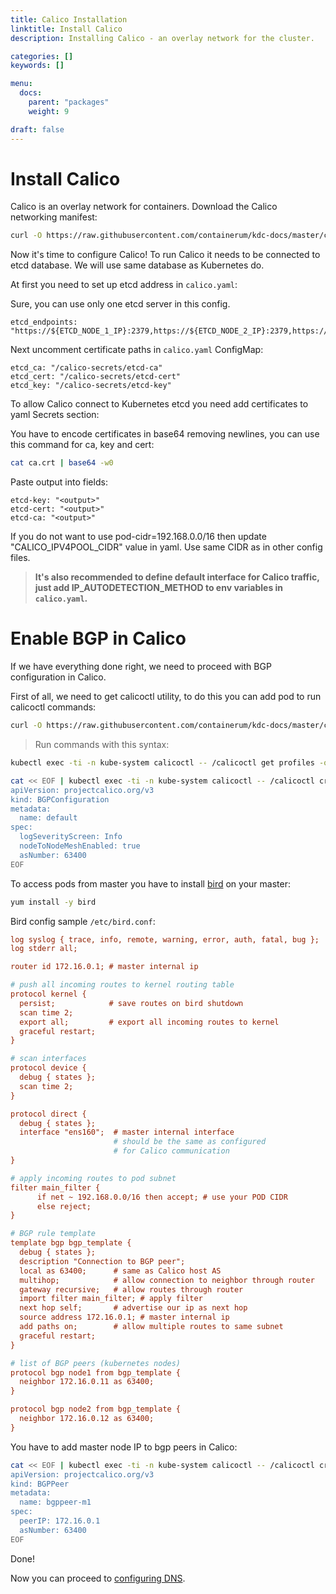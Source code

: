 ```yaml
---
title: Calico Installation
linktitle: Install Calico
description: Installing Calico - an overlay network for the cluster.

categories: []
keywords: []

menu:
  docs:
    parent: "packages"
    weight: 9

draft: false
---
```


# Install Calico

Calico is an overlay network for containers. Download the Calico networking manifest:

```bash
curl -O https://raw.githubusercontent.com/containerum/kdc-docs/master/content/files/calico/calico.yaml
```

Now it's time to configure Calico!
To run Calico it needs to be connected to etcd database. We will use same database as Kubernetes do.

At first you need to set up etcd address in `calico.yaml`:

Sure, you can use only one etcd server in this config.
```
etcd_endpoints: "https://${ETCD_NODE_1_IP}:2379,https://${ETCD_NODE_2_IP}:2379,https://${ETCD_NODE_3_IP}:2379"
```
Next uncomment certificate paths in `calico.yaml` ConfigMap:
```
etcd_ca: "/calico-secrets/etcd-ca"
etcd_cert: "/calico-secrets/etcd-cert"
etcd_key: "/calico-secrets/etcd-key"
```
To allow Calico connect to Kubernetes etcd you need add certificates to yaml Secrets section:

You have to encode certificates in base64 removing newlines, you can use this command for ca, key and cert:
```bash
cat ca.crt | base64 -w0
```
Paste output into fields:
```
etcd-key: "<output>"
etcd-cert: "<output>"
etcd-ca: "<output>"
```
If you do not want to use pod-cidr=192.168.0.0/16 then update "CALICO_IPV4POOL_CIDR" value in yaml. Use same CIDR as in other config files.

> **It's also recommended to define default interface for Calico traffic, just add IP_AUTODETECTION_METHOD to env variables in `calico.yaml`.**

# Enable BGP in Calico

If we have everything done right, we need to proceed with BGP configuration in Calico.

First of all, we need to get calicoctl utility, to do this you can add pod to run calicoctl commands:
```bash
curl -O https://raw.githubusercontent.com/containerum/kdc-docs/master/content/files/calico/calicoctl.yaml
```

> Run commands with this syntax:
```bash
kubectl exec -ti -n kube-system calicoctl -- /calicoctl get profiles -o wide
```

```bash
cat << EOF | kubectl exec -ti -n kube-system calicoctl -- /calicoctl create -f -
apiVersion: projectcalico.org/v3
kind: BGPConfiguration
metadata:
  name: default
spec:
  logSeverityScreen: Info
  nodeToNodeMeshEnabled: true
  asNumber: 63400
EOF
```

To access pods from master you have to install [bird](https://bird.network.cz/) on your master:
```bash
yum install -y bird
```
Bird config sample `/etc/bird.conf`:
```ini
log syslog { trace, info, remote, warning, error, auth, fatal, bug };
log stderr all;

router id 172.16.0.1; # master internal ip

# push all incoming routes to kernel routing table
protocol kernel {
  persist;            # save routes on bird shutdown
  scan time 2;
  export all;         # export all incoming routes to kernel
  graceful restart;
}

# scan interfaces
protocol device {
  debug { states };
  scan time 2;
}

protocol direct {
  debug { states };
  interface "ens160";  # master internal interface
                       # should be the same as configured
                       # for Calico communication
}

# apply incoming routes to pod subnet
filter main_filter {
      if net ~ 192.168.0.0/16 then accept; # use your POD CIDR
      else reject;
}

# BGP rule template
template bgp bgp_template {
  debug { states };
  description "Connection to BGP peer";
  local as 63400;      # same as Calico host AS
  multihop;            # allow connection to neighbor through router
  gateway recursive;   # allow routes through router
  import filter main_filter; # apply filter
  next hop self;       # advertise our ip as next hop
  source address 172.16.0.1; # master internal ip
  add paths on;        # allow multiple routes to same subnet
  graceful restart;
}

# list of BGP peers (kubernetes nodes)
protocol bgp node1 from bgp_template {
  neighbor 172.16.0.11 as 63400;
}

protocol bgp node2 from bgp_template {
  neighbor 172.16.0.12 as 63400;
}
```

You have to add master node IP to bgp peers in Calico:
```bash
cat << EOF | kubectl exec -ti -n kube-system calicoctl -- /calicoctl create -f -
apiVersion: projectcalico.org/v3
kind: BGPPeer
metadata:
  name: bgppeer-m1
spec:
  peerIP: 172.16.0.1
  asNumber: 63400
EOF
```

Done!

Now you can proceed to [configuring DNS](/installation/packages/9dns).
